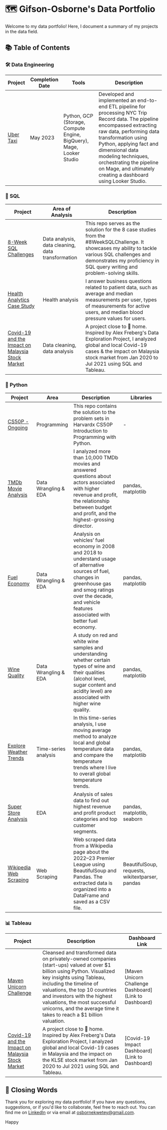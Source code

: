 # 🗺 Gifson-Osborne's Data Portfolio

Welcome to my data portfolio! Here, I document a summary of my projects in the data field.

## 📚 Table of Contents

### 🛠 Data Engineering
| Project                | Completion Date | Tools                                          | Description                                       |
|------------------------|------------------|------------------------------------------------|---------------------------------------------------|
| [Uber Taxi](Link)       | May 2023          | Python, GCP (Storage, Compute Engine, BigQuery), Mage, Looker Studio | Developed and implemented an end-to-end ETL pipeline for processing NYC Trip Record data. The pipeline encompassed extracting raw data, performing data transformation using Python, applying fact and dimensional data modeling techniques, orchestrating the pipeline on Mage, and ultimately creating a dashboard using Looker Studio. |

### 💾 SQL
| Project                               | Area of Analysis                     | Description                                                                                                                                                                                   |
|---------------------------------------|--------------------------------------|-----------------------------------------------------------------------------------------------------------------------------------------------------------------------------------------------|
| [8-Week SQL Challenges](Link)          | Data analysis, data cleaning, data transformation | This repo serves as the solution for the 8 case studies from the #8WeekSQLChallenge. It showcases my ability to tackle various SQL challenges and demonstrates my proficiency in SQL query writing and problem-solving skills. |
| [Health Analytics Case Study](Link)    | Health analysis                      | I answer business questions related to patient data, such as average and median measurements per user, types of measurements for active users, and median blood pressure values for users.   |
| [Covid-19 and the Impact on Malaysia Stock Market](Link) | Data cleaning, data analysis | A project close to 🏡 home. Inspired by Alex Freberg's Data Exploration Project, I analyzed global and local Covid-19 cases & the impact on Malaysia stock market from Jan 2020 to Jul 2021 using SQL and Tableau. |

### 🐍 Python
| Project                               | Area                 | Description                                                                                                                                                                                   | Libraries              |
|---------------------------------------|----------------------|-----------------------------------------------------------------------------------------------------------------------------------------------------------------------------------------------|------------------------|
| [CS50P - Ongoing](Link)                | Programming          | This repo contains the solution to the problem sets in Harvardx CS50P Introduction to Programming with Python.                                                                              | -                      |
| [TMDb Movie Analysis](Link)            | Data Wrangling & EDA | I analyzed more than 10,000 TMDb movies and answered questions about actors associated with higher revenue and profit, the relationship between budget and profit, and the highest-grossing director. | pandas, matplotlib     |
| [Fuel Economy](Link)                   | Data Wrangling & EDA | Analysis on vehicles’ fuel economy in 2008 and 2018 to understand usage of alternative sources of fuel, changes in greenhouse gas and smog ratings over the decade, and vehicle features associated with better fuel economy. | pandas, matplotlib     |
| [Wine Quality](Link)                   | Data Wrangling & EDA | A study on red and white wine samples and understanding whether certain types of wine and their qualities (alcohol level, sugar content and acidity level) are associated with higher wine quality. | pandas, matplotlib     |
| [Explore Weather Trends](Link)         | Time-series analysis  | In this time-series analysis, I use moving average method to analyze local and global temperature data and compare the temperature trends where I live to overall global temperature trends. | pandas, matplotlib     |
| [Super Store Analysis](Link)           | EDA                  | Analysis of sales data to find out highest revenue and profit product categories and top customer segments.                                                                              | pandas, matplotlib, seaborn |
| [Wikipedia Web Scraping](https://github.com/ask-Osborne/Web_Scraping) | Web Scraping | Web scraped data from a Wikipedia page about the 2022–23 Premier League using BeautifulSoup and Pandas. The extracted data is organized into a DataFrame and saved as a CSV file.  | BeautifulSoup, requests, wikitextparser, pandas |

### 📊 Tableau
| Project                               | Description                                                          | Dashboard Link                                      |
|---------------------------------------|----------------------------------------------------------------------|------------------------------------------------------|
| [Maven Unicorn Challenge](Link)        | Cleansed and transformed data on privately-owned companies (start-ups) valued at over $1 billion using Python. Visualized key insights using Tableau, including the timeline of valuations, the top 10 countries and investors with the highest valuations, the most successful unicorns, and the average time it takes to reach a $1 billion valuation. | [Maven Unicorn Challenge Dashboard](Link to Dashboard) |
| [Covid-19 and the Impact on Malaysia Stock Market](Link) | A project close to 🏡 home. Inspired by Alex Freberg's Data Exploration Project, I analyzed global and local Covid-19 cases in Malaysia and the impact on the KLSE stock market from Jan 2020 to Jul 2021 using SQL and Tableau. | [Covid-19 Impact Dashboard](Link to Dashboard) |

## 🌟 Closing Words

Thank you for exploring my data portfolio! If you have any questions, suggestions, or if you'd like to collaborate, feel free to reach out. You can find me on [LinkedIn](https://www.linkedin.com/in/giftson-osborne-affum-6b1853183/) or via email at [osbornekwetey@gmail.com](mailto:osbornekwetey@gmail.com).

Happy
